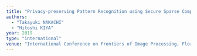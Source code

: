 ```yaml
---
title: "Privacy-preserving Pattern Recognition using Secure Sparse Computation"
authors:
  - "Takayuki NAKACHI"
  - "Hitoshi KIYA"
year: 2019
type: "international"
venue: "International Conference on Frontiers of Image Processing, Florence, Italy, 2019-03-17."
---
```

